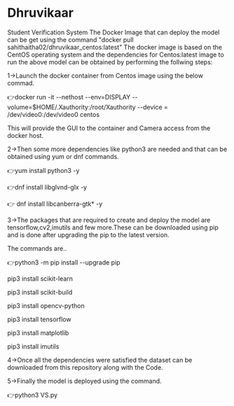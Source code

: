 # Dhruvikaar
Student Verification System
The Docker Image that can deploy the model can be get using the command "docker pull sahithaitha02/dhruvikaar_centos:latest"
The docker image is based on the CentOS operating system and the dependencies for Centos:latest image to run the above model can be obtained by performing the follwing steps:

1->Launch the docker container from Centos image using the below commad.

👉docker run -it --nethost --env=DISPLAY --volume=$HOME/.Xauthority:/root/Xauthority --device = /dev/video0:/dev/video0 centos

This will provide the GUI to the container and Camera access from the docker host.



2->Then some more dependencies like python3 are needed and that can be obtained using yum or dnf commands.

👉yum install python3 -y

👉dnf install libglvnd-glx -y

👉 dnf install libcanberra-gtk* -y



3->The packages that are required to create and deploy the model are tensorflow,cv2,imutils and few more.These can be downloaded using pip and is done after upgrading the pip to the latest version.

The commands are..

👉python3 -m pip install --upgrade pip
   
   pip3 install scikit-learn 
   
   pip3 install scikit-build
   
   pip3 install opencv-python
   
   pip3 install tensorflow
   
   pip3 install matplotlib
   
   pip3 install imutils
   
   

4->Once all the dependencies were satisfied the dataset can be downloaded from this repository along with the Code.


5->Finally the model is deployed using the command.

👉python3 VS.py
